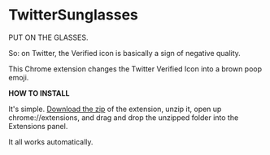 # TwitterSunglasses
PUT ON THE GLASSES.

So: on Twitter, the Verified icon is basically a sign of negative quality.

This Chrome extension changes the Twitter Verified Icon into a brown poop emoji.


<b>HOW TO INSTALL</b>

It's simple.  <a href="https://github.com/icze4r/TwitterSunglasses/archive/master.zip">Download the zip</a> of the extension, unzip it, open up chrome://extensions, and drag and drop the unzipped folder into the Extensions panel.

It all works automatically.

